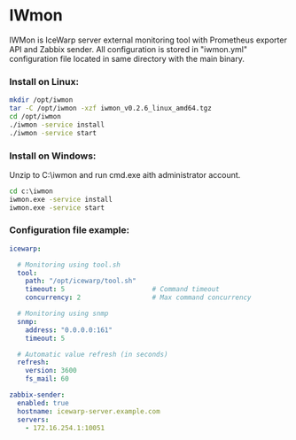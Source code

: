 # IWmon

IWMon is IceWarp server external monitoring tool with Prometheus exporter API and Zabbix sender. All configuration
is stored in "iwmon.yml" configuration file located in same directory with the main binary.

### Install on Linux:

```bash
mkdir /opt/iwmon
tar -C /opt/iwmon -xzf iwmon_v0.2.6_linux_amd64.tgz
cd /opt/iwmon
./iwmon -service install
./iwmon -service start
```

### Install on Windows:

Unzip to C:\iwmon and run cmd.exe aith administrator account.

```cmd
cd c:\iwmon
iwmon.exe -service install
iwmon.exe -service start
```

### Configuration file example:

```yaml
icewarp:

  # Monitoring using tool.sh
  tool:
    path: "/opt/icewarp/tool.sh"
    timeout: 5                      # Command timeout
    concurrency: 2                  # Max command concurrency

  # Monitoring using snmp
  snmp: 
    address: "0.0.0.0:161"
    timeout: 5

  # Automatic value refresh (in seconds)
  refresh:                          
    version: 3600
    fs_mail: 60

zabbix-sender:
  enabled: true
  hostname: icewarp-server.example.com
  servers:
    - 172.16.254.1:10051
```
